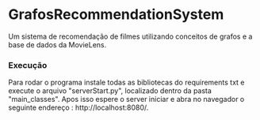 # GrafosRecommendationSystem
Um sistema de recomendação de filmes utilizando conceitos de grafos e a base de dados da MovieLens.

### Execução
Para rodar o programa instale todas as bibliotecas do requirements txt e execute o arquivo "serverStart.py", localizado dentro da pasta "main_classes". Apos isso espere o server iniciar e abra no navegador o seguinte endereço : http://localhost:8080/.
